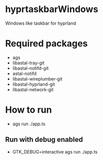# hyprtaskbarWindows
Windows like taskbar for hyprland

# Required packages
- ags
- libastal-tray-git
- libastal-notifd-git
- astal-notifd
- libastal-wireplumber-git
- libastal-hyprland-git
- libastal-network-git


# How to run
- ags run ./app.ts

## Run with debug enabled
- GTK_DEBUG=interactive ags run ./app.ts